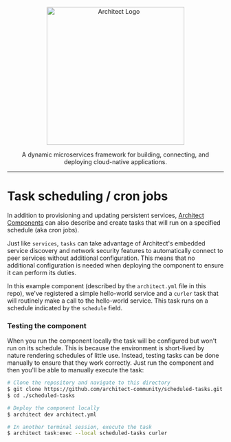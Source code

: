 <p align="center">
  <picture>
    <source media="(prefers-color-scheme: dark)" srcset="https://cdn.architect.io/logo/horizontal-inverted.png">
    <source media="(prefers-color-scheme: light)" srcset="https://cdn.architect.io/logo/horizontal.png">
    <img width="320" alt="Architect Logo" src="https://cdn.architect.io/logo/horizontal.png">
  </picture>
</p>

<p align="center">
  A dynamic microservices framework for building, connecting, and deploying cloud-native applications.
</p>

---

# Task scheduling / cron jobs

In addition to provisioning and updating persistent services, [Architect Components](//docs.architect.io/configuration) can also describe and create tasks that will run on a specified schedule (aka cron jobs).

Just like `services`, `tasks` can take advantage of Architect's embedded service discovery and network security features to automatically connect to peer services without additional configuration. This means that no additional configuration is needed when deploying the component to ensure it can perform its duties.

In this example component (described by the `architect.yml` file in this repo), we've registered a simple hello-world service and a `curler` task that will routinely make a call to the hello-world service. This task runs on a schedule indicated by the `schedule` field.

### Testing the component

When you run the component locally the task will be configured but won't run on its schedule. This is because the environment is short-lived by nature rendering schedules of little use. Instead, testing tasks can be done manually to ensure that they work correctly. Just run the component and then you'll be able to manually execute the task:

```sh
# Clone the repository and navigate to this directory
$ git clone https://github.com/architect-community/scheduled-tasks.git
$ cd ./scheduled-tasks

# Deploy the component locally
$ architect dev architect.yml

# In another terminal session, execute the task
$ architect task:exec --local scheduled-tasks curler
```

